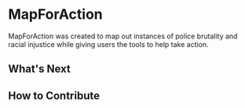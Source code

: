 # MapForAction

MapForAction was created to map out instances of police brutality and racial injustice while giving users the tools to help take action.





## What's Next

## How to Contribute

